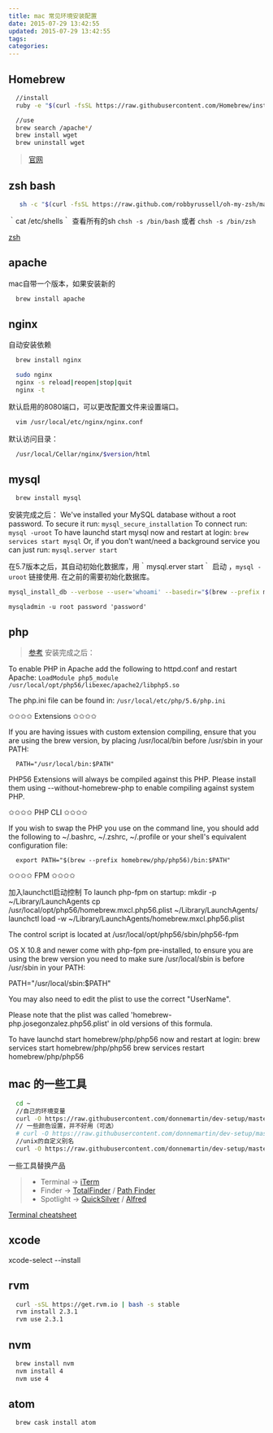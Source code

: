 ```yaml
---
title: mac 常见环境安装配置
date: 2015-07-29 13:42:55
updated: 2015-07-29 13:42:55
tags:
categories:
---
```


## Homebrew
``` bash
  //install
  ruby -e "$(curl -fsSL https://raw.githubusercontent.com/Homebrew/install/master/install)"

  //use
  brew search /apache*/
  brew install wget
  brew uninstall wget

```
> [官网](http://brew.sh/)

<!--more-->
## zsh bash
```bash
   sh -c "$(curl -fsSL https://raw.github.com/robbyrussell/oh-my-zsh/master/tools/install.sh)"
```
｀cat /etc/shells｀ 查看所有的sh
`chsh -s /bin/bash`  或者 `chsh -s /bin/zsh`

[zsh](http://ohmyz.sh/)
## apache
mac自带一个版本，如果安装新的
```bash
  brew install apache
```

## nginx
自动安装依赖
``` bash
  brew install nginx

  sudo nginx
  nginx -s reload|reopen|stop|quit
  nginx -t
```
默认启用的8080端口，可以更改配置文件来设置端口。
```bash
  vim /usr/local/etc/nginx/nginx.conf
```
默认访问目录：
```bash
  /usr/local/Cellar/nginx/$version/html
```
## mysql
```bash
  brew install mysql
```
安装完成之后：
We've installed your MySQL database without a root password. To secure it run:
    `mysql_secure_installation`
To connect run:
    `mysql -uroot`
To have launchd start mysql now and restart at login:
  `brew services start mysql`
Or, if you don't want/need a background service you can just run:
  `mysql.server start`

在5.7版本之后，其自动初始化数据库，用｀mysql.erver start｀ 启动 ，`mysql -uroot` 链接使用.
在之前的需要初始化数据库。
``` bash
mysql_install_db --verbose --user='whoami' --basedir="$(brew --prefix mysql)" --datadir=/usr/local/var/mysql --tmpdir=/tmp
```
`mysqladmin -u root password 'password'`

## php

> [参考](https://github.com/Homebrew/homebrew-php)
安装完成之后：

To enable PHP in Apache add the following to httpd.conf and restart Apache:
    `LoadModule php5_module    /usr/local/opt/php56/libexec/apache2/libphp5.so`

The php.ini file can be found in:
    `/usr/local/etc/php/5.6/php.ini`

✩✩✩✩ Extensions ✩✩✩✩

If you are having issues with custom extension compiling, ensure that
you are using the brew version, by placing /usr/local/bin before /usr/sbin in your PATH:

      PATH="/usr/local/bin:$PATH"

PHP56 Extensions will always be compiled against this PHP. Please install them
using --without-homebrew-php to enable compiling against system PHP.

✩✩✩✩ PHP CLI ✩✩✩✩

If you wish to swap the PHP you use on the command line, you should add the following to ~/.bashrc,
~/.zshrc, ~/.profile or your shell's equivalent configuration file:

      export PATH="$(brew --prefix homebrew/php/php56)/bin:$PATH"

✩✩✩✩ FPM ✩✩✩✩

加入launchctl启动控制
To launch php-fpm on startup:
    mkdir -p ~/Library/LaunchAgents
    cp /usr/local/opt/php56/homebrew.mxcl.php56.plist ~/Library/LaunchAgents/
    launchctl load -w ~/Library/LaunchAgents/homebrew.mxcl.php56.plist

The control script is located at /usr/local/opt/php56/sbin/php56-fpm

OS X 10.8 and newer come with php-fpm pre-installed, to ensure you are using the brew version you need to make sure /usr/local/sbin is before /usr/sbin in your PATH:

  PATH="/usr/local/sbin:$PATH"

You may also need to edit the plist to use the correct "UserName".

Please note that the plist was called 'homebrew-php.josegonzalez.php56.plist' in old versions
of this formula.

To have launchd start homebrew/php/php56 now and restart at login:
  brew services start homebrew/php/php56
  brew services restart homebrew/php/php56



## mac 的一些工具

```bash
  cd ~
  //自己的环境变量
  curl -O https://raw.githubusercontent.com/donnemartin/dev-setup/master/.bash_profile
  // 一些颜色设置，并不好用（可选）
  # curl -O https://raw.githubusercontent.com/donnemartin/dev-setup/master/.bash_prompt
  //unix的自定义别名
  curl -O https://raw.githubusercontent.com/donnemartin/dev-setup/master/.aliases

```
一些工具替换产品
> - Terminal → [iTerm](https://www.iterm2.com/)
> - Finder → [TotalFinder](http://totalfinder.binaryage.com/) / [Path Finder](http://www.cocoatech.com/pathfinder/)
> - Spotlight → [QuickSilver](https://qsapp.com/) / [Alfred](https://www.alfredapp.com/)

[Terminal cheatsheet](https://github.com/0nn0/terminal-mac-cheatsheet)

## xcode
xcode-select --install

## rvm
```bash
  curl -sSL https://get.rvm.io | bash -s stable
  rvm install 2.3.1
  rvm use 2.3.1
```
## nvm

```bash
  brew install nvm
  nvm install 4
  nvm use 4
```

## atom
```bash
  brew cask install atom

```
